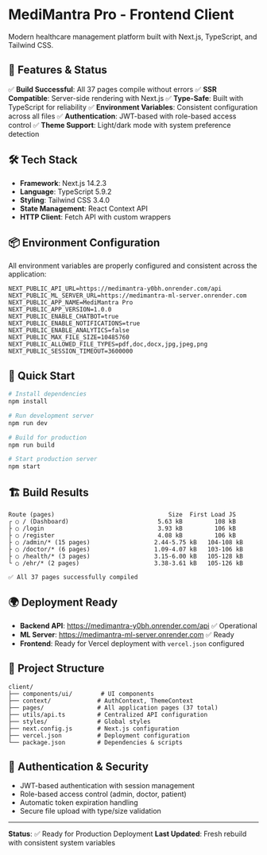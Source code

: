# MediMantra Pro - Frontend Client

Modern healthcare management platform built with Next.js, TypeScript, and Tailwind CSS.

## 🚀 Features & Status

✅ **Build Successful**: All 37 pages compile without errors
✅ **SSR Compatible**: Server-side rendering with Next.js
✅ **Type-Safe**: Built with TypeScript for reliability
✅ **Environment Variables**: Consistent configuration across all files
✅ **Authentication**: JWT-based with role-based access control
✅ **Theme Support**: Light/dark mode with system preference detection

## 🛠 Tech Stack

- **Framework**: Next.js 14.2.3
- **Language**: TypeScript 5.9.2
- **Styling**: Tailwind CSS 3.4.0
- **State Management**: React Context API
- **HTTP Client**: Fetch API with custom wrappers

## 📦 Environment Configuration

All environment variables are properly configured and consistent across the application:

```env
NEXT_PUBLIC_API_URL=https://medimantra-y0bh.onrender.com/api
NEXT_PUBLIC_ML_SERVER_URL=https://medimantra-ml-server.onrender.com
NEXT_PUBLIC_APP_NAME=MediMantra Pro
NEXT_PUBLIC_APP_VERSION=1.0.0
NEXT_PUBLIC_ENABLE_CHATBOT=true
NEXT_PUBLIC_ENABLE_NOTIFICATIONS=true
NEXT_PUBLIC_ENABLE_ANALYTICS=false
NEXT_PUBLIC_MAX_FILE_SIZE=10485760
NEXT_PUBLIC_ALLOWED_FILE_TYPES=pdf,doc,docx,jpg,jpeg,png
NEXT_PUBLIC_SESSION_TIMEOUT=3600000
```

## 🚀 Quick Start

```bash
# Install dependencies
npm install

# Run development server
npm run dev

# Build for production
npm run build

# Start production server
npm start
```

## 🏗 Build Results

```
Route (pages)                                Size  First Load JS
┌ ○ / (Dashboard)                         5.63 kB         108 kB
├ ○ /login                                3.93 kB         106 kB
├ ○ /register                             4.08 kB         106 kB
├ ○ /admin/* (15 pages)                  2.44-5.75 kB   104-108 kB
├ ○ /doctor/* (6 pages)                  1.09-4.07 kB   103-106 kB
├ ○ /health/* (3 pages)                  3.15-6.00 kB   105-128 kB
└ ○ /ehr/* (2 pages)                     3.38-3.61 kB   105-126 kB

✅ All 37 pages successfully compiled
```

## 🌍 Deployment Ready

- **Backend API**: https://medimantra-y0bh.onrender.com/api ✅ Operational
- **ML Server**: https://medimantra-ml-server.onrender.com ✅ Ready
- **Frontend**: Ready for Vercel deployment with `vercel.json` configured

## 📁 Project Structure

```
client/
├── components/ui/        # UI components
├── context/             # AuthContext, ThemeContext  
├── pages/               # All application pages (37 total)
├── utils/api.ts         # Centralized API configuration
├── styles/              # Global styles
├── next.config.js       # Next.js configuration
├── vercel.json          # Deployment configuration
└── package.json         # Dependencies & scripts
```

## 🔐 Authentication & Security

- JWT-based authentication with session management
- Role-based access control (admin, doctor, patient)
- Automatic token expiration handling
- Secure file upload with type/size validation

---

**Status**: ✅ Ready for Production Deployment
**Last Updated**: Fresh rebuild with consistent system variables
